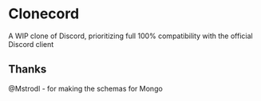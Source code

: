 # Clonecord
A WIP clone of Discord, prioritizing full 100% compatibility with the official Discord client

## Thanks
@Mstrodl - for making the schemas for Mongo